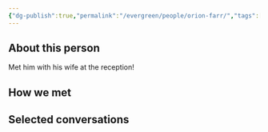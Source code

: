 ```yaml
---
{"dg-publish":true,"permalink":"/evergreen/people/orion-farr/","tags":["people","ERL_2025_meeting","potential_fellow"]}
---
```


## About this person
Met him with his wife at the reception!

## How we met


## Selected conversations
